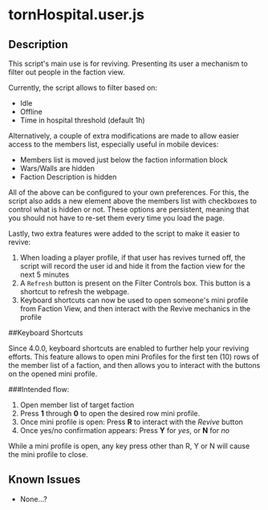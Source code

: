 # tornHospital.user.js

## Description

This script's main use is for reviving. Presenting its user a mechanism to filter out people in the faction view.

Currently, the script allows to filter based on:
* Idle
* Offline
* Time in hospital threshold (default 1h)

Alternatively, a couple of extra modifications are made to allow easier access to the members list, especially useful in mobile devices:
* Members list is moved just below the faction information block
* Wars/Walls are hidden
* Faction Description is hidden

All of the above can be configured to your own preferences. For this, the script also adds a new element above the members list with checkboxes to control what is hidden or not. These options are persistent, meaning that you should not have to re-set them every time you load the page.

Lastly, two extra features were added to the script to make it easier to revive:
1. When loading a player profile, if that user has revives turned off, the script will record the user id and hide it from the faction view for the next 5 minutes
1. A `Refresh` button is present on the Filter Controls box. This button is a shortcut to refresh the webpage.
1. Keyboard shortcuts can now be used to open someone's mini profile from Faction View, and then interact with the Revive mechanics in the profile

##Keyboard Shortcuts

Since 4.0.0, keyboard shortcuts are enabled to further help your reviving efforts. This feature allows to open mini Profiles for the first
ten (10) rows of the member list of a faction, and then allows you to interact with the buttons on the opened mini profile.

###Intended flow:

1. Open member list of target faction
1. Press **1** through **0** to open the desired row mini profile.
1. Once mini profile is open: Press **R** to interact with the *Revive* button
1. Once yes/no confirmation appears: Press **Y** for *yes*, or **N** for *no*

While a mini profile is open, any key press other than R, Y or N will cause the mini profile to close. 


## Known Issues

* None...?